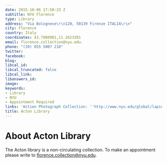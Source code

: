 ```yaml
---
date: 2015-10-06 17:50:23 Z
subtitle: NYU Florence
type: Library
address: "Via Bolognese\r\n120, 50139 Firenze ITALIA\r\n"
city: Florence
country: Italy
coordinates: 43.7980901,11.2623201
email: florence.collection@nyu.edu.
phone: "(39) 055 5007 218"
twitter: 
facebook: 
blog: 
libcal_id: 
libcal_truncated: false
libcal_link: 
libanswers_id: 
image: 
keywords:
- Library
- NYU
- Appointment Required
links: 'Action Photograph Collection: ''http://www.nyu.edu/global/lapietra/pdfs/photoarchive.english.pdf'''
title: Acton Library
---
```


# About Acton Library

The Acton library is a non-circulating collection. To make an appointment please write to [florence.collection@nyu.edu](florence.collection@nyu.edu).